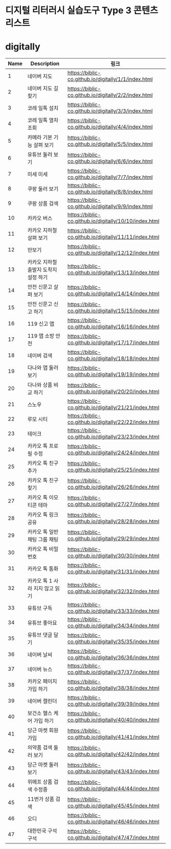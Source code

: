 # 디지털 리터러시 실습도구 Type 3 콘텐츠 리스트

# digitally
 
| Name | Description | 링크 |
| ---- | ----------- | --- |
| 1 | 네이버 지도 | https://biblic-co.github.io/digitally/1/1/index.html |
| 2 | 네이버 지도 길 찾기 | https://biblic-co.github.io/digitally/2/2/index.html |
| 3 | 코레 일톡 설치 | https://biblic-co.github.io/digitally/3/3/index.html |
| 4 | 코레 일톡 열차 조회 | https://biblic-co.github.io/digitally/4/4/index.html |
| 5 | 카메라 기본 기능 살펴 보기 | https://biblic-co.github.io/digitally/5/5/index.html |
| 6 | 유튜브 둘러 보기 | https://biblic-co.github.io/digitally/6/6/index.html |
| 7 | 미세 미세 | https://biblic-co.github.io/digitally/7/7/index.html |
| 8 | 쿠팡 둘러 보기 | https://biblic-co.github.io/digitally/8/8/index.html |
| 9 | 쿠팡 상품 검색 | https://biblic-co.github.io/digitally/9/9/index.html |
| 10 | 카카오 버스 | https://biblic-co.github.io/digitally/10/10/index.html |
| 11 | 카카오 지하철 살펴 보기 | https://biblic-co.github.io/digitally/11/11/index.html |
| 12 | 만보기 | https://biblic-co.github.io/digitally/12/12/index.html |
| 13 | 카카오 지하철 출발지 도착지 설정 하기 | https://biblic-co.github.io/digitally/13/13/index.html |
| 14 | 안전 신문고 살펴 보기 | https://biblic-co.github.io/digitally/14/14/index.html |
| 15 | 안전 신문고 신고 하기 | https://biblic-co.github.io/digitally/15/15/index.html |
| 16 | 119 신고 앱 | https://biblic-co.github.io/digitally/16/16/index.html |
| 17 | 119 앱 소방 안전 | https://biblic-co.github.io/digitally/17/17/index.html |
| 18 | 네이버 검색 | https://biblic-co.github.io/digitally/18/18/index.html |
| 19 | 다나와 앱 둘러 보기 | https://biblic-co.github.io/digitally/19/19/index.html |
| 20 | 다나와 상품 비교 하기 | https://biblic-co.github.io/digitally/20/20/index.html |
| 21 | 스노우 | https://biblic-co.github.io/digitally/21/21/index.html |
| 22 | 루모 시티 | https://biblic-co.github.io/digitally/22/22/index.html |
| 23 | 테이크 | https://biblic-co.github.io/digitally/23/23/index.html |
| 24 | 카카오 톡 프로필 수정 | https://biblic-co.github.io/digitally/24/24/index.html |
| 25 | 카카오 톡 친구 추가 | https://biblic-co.github.io/digitally/25/25/index.html |
| 26 | 카카오 톡 친구 찾기 | https://biblic-co.github.io/digitally/26/26/index.html |
| 27 | 카카오 톡 이모티콘 테마 | https://biblic-co.github.io/digitally/27/27/index.html |
| 28 | 카카오 톡 링크 공유 | https://biblic-co.github.io/digitally/28/28/index.html |
| 29 | 카카오 톡 일반 채팅 그룹 채팅 | https://biblic-co.github.io/digitally/29/29/index.html |
| 30 | 카카오 톡 비밀번호 | https://biblic-co.github.io/digitally/30/30/index.html |
| 31 | 카카오 톡 통화 | https://biblic-co.github.io/digitally/31/31/index.html |
| 32 | 카카오 톡 1 사라 지지 않고 읽기 | https://biblic-co.github.io/digitally/32/32/index.html |
| 33 | 유튜브 구독 | https://biblic-co.github.io/digitally/33/33/index.html |
| 34 | 유튜브 좋아요 | https://biblic-co.github.io/digitally/34/34/index.html |
| 35 | 유튜브 댓글 달기 | https://biblic-co.github.io/digitally/35/35/index.html |
| 36 | 네이버 날씨 | https://biblic-co.github.io/digitally/36/36/index.html |
| 37 | 네이버 뉴스 | https://biblic-co.github.io/digitally/37/37/index.html |
| 38 | 카카오 페이지 가입 하기 | https://biblic-co.github.io/digitally/38/38/index.html |
| 39 | 네이버 캘린더 | https://biblic-co.github.io/digitally/39/39/index.html |
| 40 | 보건소 헬스 케어 가입 하기 | https://biblic-co.github.io/digitally/40/40/index.html |
| 41 | 당근 마켓 회원 가입 | https://biblic-co.github.io/digitally/41/41/index.html |
| 42 | 의약품 검색 둘러 보기 | https://biblic-co.github.io/digitally/42/42/index.html |
| 43 | 당근 마켓 둘러 보기 | https://biblic-co.github.io/digitally/43/43/index.html |
| 44 | 위메프 상품 검색 수정중 | https://biblic-co.github.io/digitally/44/44/index.html |
| 45 | 11번가 상품 검색 | https://biblic-co.github.io/digitally/45/45/index.html |
| 46 | 오디 | https://biblic-co.github.io/digitally/46/46/index.html |
| 47 | 대한민국 구석 구석 | https://biblic-co.github.io/digitally/47/47/index.html |
